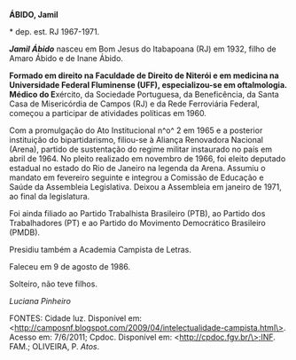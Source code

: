 **ÁBIDO, Jamil**

\* dep. est. RJ 1967-1971.

***Jamil Ábido*** nasceu em Bom Jesus do Itabapoana (RJ) em 1932, filho
de Amaro Ábido e de Inane Ábido.

**Formado em direito na Faculdade de Direito de Niterói e em medicina na
Universidade Federal Fluminense (UFF), especializou-se em oftalmologia.
Médico do E**xército, da Sociedade Portuguesa, da Beneficência, da Santa
Casa de Misericórdia de Campos (RJ) e da Rede Ferroviária Federal,
começou a participar de atividades políticas em 1960.

Com a promulgação do Ato Institucional n^o^ 2 em 1965 e a posterior
instituição do bipartidarismo, filiou-se à Aliança Renovadora Nacional
(Arena), partido de sustentação do regime militar instaurado no país em
abril de 1964. No pleito realizado em novembro de 1966, foi eleito
deputado estadual no estado do Rio de Janeiro na legenda da Arena.
Assumiu o mandato em fevereiro seguinte e integrou a Comissão de
Educação e Saúde da Assembleia Legislativa. Deixou a Assembleia em
janeiro de 1971, ao final da legislatura.

Foi ainda filiado ao Partido Trabalhista Brasileiro (PTB), ao Partido
dos Trabalhadores (PT) e ao Partido do Movimento Democrático Brasileiro
(PMDB).

Presidiu também a Academia Campista de Letras.

Faleceu em 9 de agosto de 1986.

Solteiro, não teve filhos.

*Luciana Pinheiro*

FONTES: Cidade luz. Disponível em:
\<http://camposnf.blogspot.com/2009/04/intelectualidade-campista.html\>.
Acesso em: 7/6/2011; Cpdoc. Disponível em: \<http://cpdoc.fgv.br/\>;INF.
FAM.; OLIVEIRA, P. *Atos*.
